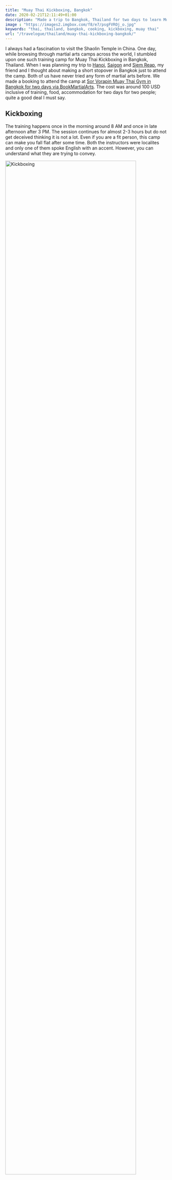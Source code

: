 ```yaml
---
title: "Muay Thai Kickboxing, Bangkok"
date: 2020-02-21T12:11:49+01:00
description: "Made a trip to Bangkok, Thailand for two days to learn Muay Thai kickboxing."
image : "https://images2.imgbox.com/f8/e7/psgFVROj_o.jpg"
keywords: "thai, thailand, bangkok, cooking, kickboxing, muay thai"
url: "/travelogue/thailand/muay-thai-kickboxing-bangkok/"
---
```


I always had a fascination to visit the Shaolin Temple in China. One day, while browsing through martial arts camps across the world, I stumbled upon one such training camp for Muay Thai Kickboxing in Bangkok, Thailand. When I was planning my trip to <a href = "https://ankuroh.com/travelogue/vietnam/things-to-do-in-hanoi-vietnam/" target = "_blank">Hanoi</a>, <a href = "https://ankuroh.com/travelogue/vietnam/things-to-do-in-saigon-vietnam/" target = "_blank">Saigon</a> and <a href = "https://ankuroh.com/travelogue/cambodia/things-to-do-in-siem-reap-cambodia/">Siem Reap</a>, my friend and I thought about making a short stopover in Bangkok just to attend the camp. Both of us have never tried any form of martial arts before. We made a booking to attend the camp at <a href = "https://www.bookmartialarts.com/sor-vorapin-muay-thai-gym-and-hotel/2-days-muay-thai-camp-in-bangkok-thailand" target = "_blank">Sor Vorapin Muay Thai Gym in Bangkok for two days via BookMartialArts</a>. The cost was around 100 USD inclusive of training, food, accommodation for two days for two people; quite a good deal I must say.

## Kickboxing

The training happens once in the morning around 8 AM and once in late afternoon after 3 PM. The session continues for almost 2-3 hours but do not get deceived thinking it is not a lot. Even if you are a fit person, this camp can make you fall flat after some time. Both the instructors were localites and only one of them spoke English with an accent. However, you can understand what they are trying to convey.

<img src = "https://images2.imgbox.com/f8/e7/psgFVROj_o.jpg" alt = "Kickboxing" width = "90%" />

First, the instructors asked everyone to go for a run to warm up. This lasts for about 15 minutes. Later, the warm up session begins where you are asked to do different kinds of exercises ranging from push ups, squats, stretching, abs rolling, weight lifting, and Russian twists, to name a few. After this, you are taught the posture to stand, cover your face and do the leg and hand movement for boxing. You practice this freely in open air; also apparently known as shadow boxing. Basically, you fight no one; you just practice the moves against free air.

Finally, you are given the gloves and taught different moves for both hands as well as legs. The gloves after a point, due to your sweat, can start smelling. You learn to punch, move your feet, raise your feet and kick your opponent, all this while also protecting yourself. It can tire you out very easily as sometimes the instructors push you to the extreme and ask you to continue if they feel you are close to giving up. Be ready to get some minor blows from the instructors when they feel you are only attacking without defending yourself.

You are also asked to use the punching bag to practice boxing and kicking. After this, you get back to some final warm up exercises again. This is a signal that the session is about to end. As much as you want to learn more, and fight more, you are also insanely tired. So, you heave a sigh of relief when the instructor calls off the session.

I definitely feel I learned something at least even though it was only for two days. So, if you wish to try out something new when in Bangkok, I can recommend this. You can also stay longer if you wish to; check out the website link I mentioned above for additional days or other camps.

## Food

The food there is prepared by a lady at the camp itself. On the first day of the camp, you are given a sheet to mention your dietary requirements and the dishes are prepared based on mutual choices of different participants at the camp. You can also have pure vegetarian food. The lady there is really sweet. I approached her to teach me some <a href = "https://www.ankuroh.com/travelogue/thailand/learning-thai-cooking/" target = "_blank">Thai cooking</a> and she did. I learnt to make <a href = "https://www.ankuroh.com/recipes/pad-thai-recipe/" target = "_blank">Pad Thai</a> and Kai Yat Sai to name a few.

<img src = "https://images2.imgbox.com/74/cb/pUCR2xIx_o.jpg" alt = "Kickboxing Camp Food" width = "90%" />

## Accommodation

You have single and double rooms; air conditioned and non-air conditioned. There is a nice garden inside the camp. You can also spend your time at the common balcony reading or just lazing around when not training. The rooms are clean. The mattresses and pillows are not super soft though. Add this to your cramps that you may develop, this may not be pleasant but is bearable. The bathrooms are shared but are clean.

<img src = "https://images2.imgbox.com/86/03/zeXL8CC0_o.jpg" alt = "Kickboxing Camp Accommodation" width = "90%" />

## Location

The camp is located in middle of nowhere. You can get a taxi to reach the closest point that a four wheeler can enter but after that you have to walk to get to the camp. Google will also be of no help and you may have to follow the direction boards in the street to get there. When you are not training, you can of course go for some sight seeing or elsewhere but you may likely need a taxi to reach downtown Bangkok. Get a sim card as well if you plan to attend the camp as well as use the taxi or motorcycle to venture out elsewhere.

<img src = "https://images2.imgbox.com/2e/1e/2EJEcLBf_o.jpg" alt = "Kickboxing Camp Location" width = "90%" />

My main takeaway of this camp was surviving the camp itself. Never did I imagine being induldged in martial arts and when the moment came, I thought I would fail. However, I survived and I got back home in one piece despite being close to giving up on multiple occassions.